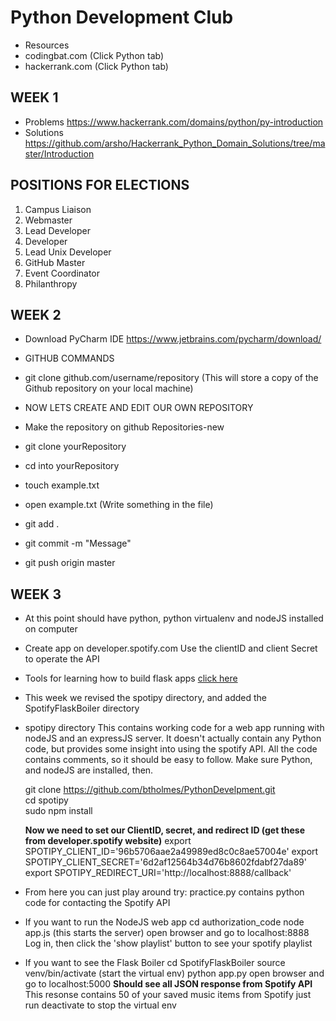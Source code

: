# Python Development Club
 * Resources
  * codingbat.com (Click Python tab) 
  * hackerrank.com (Click Python tab) 
	
## WEEK 1
 * Problems https://www.hackerrank.com/domains/python/py-introduction
 * Solutions https://github.com/arsho/Hackerrank_Python_Domain_Solutions/tree/master/Introduction
 
## POSITIONS FOR ELECTIONS 
1. Campus Liaison
2. Webmaster
3. Lead Developer
4. Developer
5. Lead Unix Developer     
6. GitHub Master
7. Event Coordinator 
8. Philanthropy

## WEEK 2
 * Download PyCharm IDE https://www.jetbrains.com/pycharm/download/

 * GITHUB COMMANDS 
  * git clone github.com/username/repository  (This will store a copy of the Github repository on your local machine) 
	
	
  * NOW LETS CREATE AND EDIT OUR OWN REPOSITORY
  * Make the repository on github Repositories-new
  * git clone yourRepository
  * cd into yourRepository
  * touch example.txt
  * open example.txt (Write something in the file) 
  * git add .
  * git commit -m "Message" 
  * git push origin master
	
## WEEK 3
 * At this point should have python, python virtualenv and nodeJS installed on computer

 * Create app on developer.spotify.com 
    Use the clientID and client Secret to operate the API 

 * Tools for learning how to build flask apps 
    [click here](http://file.allitebooks.com/20150530/Flask%20Web%20Development.pdf)
    
 * This week we revised the spotipy directory, and added the SpotifyFlaskBoiler directory
  * spotipy directory
    This contains working code for a web app running with nodeJS and an expressJS server. It doesn't 
    actually contain any Python code, but provides some insight into using the spotify API. 
    All the code contains comments, so it should be easy to follow. 
    Make sure Python, and nodeJS are installed, then.

    git clone https://github.com/btholmes/PythonDevelpment.git  
    cd spotipy   
    sudo npm install 
    
    **Now we need to set our ClientID, secret, and redirect ID (get these from developer.spotify website)** 
    export SPOTIPY_CLIENT_ID='96b5706aae2a49989ed8c0c8ae57004e'
    export SPOTIPY_CLIENT_SECRET='6d2af12564b34d76b8602fdabf27da89'
    export SPOTIPY_REDIRECT_URI='http://localhost:8888/callback'

  * From here you can just play around try: 
    practice.py contains python code for contacting the Spotify API 
    
  * If you want to run the NodeJS web app 
    cd authorization_code 
    node app.js (this starts the server) 
    open browser and go to localhost:8888
    Log in, then click the 'show playlist' button to see your spotify playlist 

  * If you want to see the Flask Boiler 
    cd SpotifyFlaskBoiler
    source venv/bin/activate (start the virtual env) 
    python app.py 
    open browser and go to localhost:5000
    **Should see all JSON response from Spotify API**
    This resonse contains 50 of your saved music items from Spotify 
    just run deactivate to stop the virtual env 




